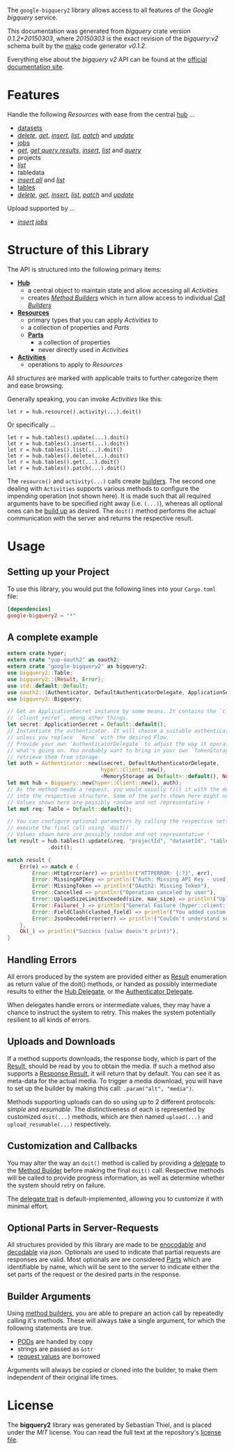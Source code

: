 <!---
DO NOT EDIT !
This file was generated automatically from 'src/mako/api/README.md.mako'
DO NOT EDIT !
-->
The `google-bigquery2` library allows access to all features of the *Google bigquery* service.

This documentation was generated from *bigquery* crate version *0.1.2+20150303*, where *20150303* is the exact revision of the *bigquery:v2* schema built by the [mako](http://www.makotemplates.org/) code generator *v0.1.2*.

Everything else about the *bigquery* *v2* API can be found at the
[official documentation site](https://developers.google.com/bigquery/docs/overview).
# Features

Handle the following *Resources* with ease from the central [hub](http://byron.github.io/google-apis-rs/google-bigquery2/struct.Bigquery.html) ... 

* [datasets](http://byron.github.io/google-apis-rs/google-bigquery2/struct.Dataset.html)
 * [*delete*](http://byron.github.io/google-apis-rs/google-bigquery2/struct.DatasetDeleteCall.html), [*get*](http://byron.github.io/google-apis-rs/google-bigquery2/struct.DatasetGetCall.html), [*insert*](http://byron.github.io/google-apis-rs/google-bigquery2/struct.DatasetInsertCall.html), [*list*](http://byron.github.io/google-apis-rs/google-bigquery2/struct.DatasetListCall.html), [*patch*](http://byron.github.io/google-apis-rs/google-bigquery2/struct.DatasetPatchCall.html) and [*update*](http://byron.github.io/google-apis-rs/google-bigquery2/struct.DatasetUpdateCall.html)
* [jobs](http://byron.github.io/google-apis-rs/google-bigquery2/struct.Job.html)
 * [*get*](http://byron.github.io/google-apis-rs/google-bigquery2/struct.JobGetCall.html), [*get query results*](http://byron.github.io/google-apis-rs/google-bigquery2/struct.JobGetQueryResultCall.html), [*insert*](http://byron.github.io/google-apis-rs/google-bigquery2/struct.JobInsertCall.html), [*list*](http://byron.github.io/google-apis-rs/google-bigquery2/struct.JobListCall.html) and [*query*](http://byron.github.io/google-apis-rs/google-bigquery2/struct.JobQueryCall.html)
* projects
 * [*list*](http://byron.github.io/google-apis-rs/google-bigquery2/struct.ProjectListCall.html)
* tabledata
 * [*insert all*](http://byron.github.io/google-apis-rs/google-bigquery2/struct.TabledataInsertAllCall.html) and [*list*](http://byron.github.io/google-apis-rs/google-bigquery2/struct.TabledataListCall.html)
* [tables](http://byron.github.io/google-apis-rs/google-bigquery2/struct.Table.html)
 * [*delete*](http://byron.github.io/google-apis-rs/google-bigquery2/struct.TableDeleteCall.html), [*get*](http://byron.github.io/google-apis-rs/google-bigquery2/struct.TableGetCall.html), [*insert*](http://byron.github.io/google-apis-rs/google-bigquery2/struct.TableInsertCall.html), [*list*](http://byron.github.io/google-apis-rs/google-bigquery2/struct.TableListCall.html), [*patch*](http://byron.github.io/google-apis-rs/google-bigquery2/struct.TablePatchCall.html) and [*update*](http://byron.github.io/google-apis-rs/google-bigquery2/struct.TableUpdateCall.html)


Upload supported by ...

* [*insert jobs*](http://byron.github.io/google-apis-rs/google-bigquery2/struct.JobInsertCall.html)



# Structure of this Library

The API is structured into the following primary items:

* **[Hub](http://byron.github.io/google-apis-rs/google-bigquery2/struct.Bigquery.html)**
    * a central object to maintain state and allow accessing all *Activities*
    * creates [*Method Builders*](http://byron.github.io/google-apis-rs/google-bigquery2/trait.MethodsBuilder.html) which in turn
      allow access to individual [*Call Builders*](http://byron.github.io/google-apis-rs/google-bigquery2/trait.CallBuilder.html)
* **[Resources](http://byron.github.io/google-apis-rs/google-bigquery2/trait.Resource.html)**
    * primary types that you can apply *Activities* to
    * a collection of properties and *Parts*
    * **[Parts](http://byron.github.io/google-apis-rs/google-bigquery2/trait.Part.html)**
        * a collection of properties
        * never directly used in *Activities*
* **[Activities](http://byron.github.io/google-apis-rs/google-bigquery2/trait.CallBuilder.html)**
    * operations to apply to *Resources*

All *structures* are marked with applicable traits to further categorize them and ease browsing.

Generally speaking, you can invoke *Activities* like this:

```Rust,ignore
let r = hub.resource().activity(...).doit()
```

Or specifically ...

```ignore
let r = hub.tables().update(...).doit()
let r = hub.tables().insert(...).doit()
let r = hub.tables().list(...).doit()
let r = hub.tables().delete(...).doit()
let r = hub.tables().get(...).doit()
let r = hub.tables().patch(...).doit()
```

The `resource()` and `activity(...)` calls create [builders][builder-pattern]. The second one dealing with `Activities` 
supports various methods to configure the impending operation (not shown here). It is made such that all required arguments have to be 
specified right away (i.e. `(...)`), whereas all optional ones can be [build up][builder-pattern] as desired.
The `doit()` method performs the actual communication with the server and returns the respective result.

# Usage

## Setting up your Project

To use this library, you would put the following lines into your `Cargo.toml` file:

```toml
[dependencies]
google-bigquery2 = "*"
```

## A complete example

```Rust
extern crate hyper;
extern crate "yup-oauth2" as oauth2;
extern crate "google-bigquery2" as bigquery2;
use bigquery2::Table;
use bigquery2::{Result, Error};
use std::default::Default;
use oauth2::{Authenticator, DefaultAuthenticatorDelegate, ApplicationSecret, MemoryStorage};
use bigquery2::Bigquery;

// Get an ApplicationSecret instance by some means. It contains the `client_id` and 
// `client_secret`, among other things.
let secret: ApplicationSecret = Default::default();
// Instantiate the authenticator. It will choose a suitable authentication flow for you, 
// unless you replace  `None` with the desired Flow.
// Provide your own `AuthenticatorDelegate` to adjust the way it operates and get feedback about 
// what's going on. You probably want to bring in your own `TokenStorage` to persist tokens and
// retrieve them from storage.
let auth = Authenticator::new(&secret, DefaultAuthenticatorDelegate,
                              hyper::Client::new(),
                              <MemoryStorage as Default>::default(), None);
let mut hub = Bigquery::new(hyper::Client::new(), auth);
// As the method needs a request, you would usually fill it with the desired information
// into the respective structure. Some of the parts shown here might not be applicable !
// Values shown here are possibly random and not representative !
let mut req: Table = Default::default();

// You can configure optional parameters by calling the respective setters at will, and
// execute the final call using `doit()`.
// Values shown here are possibly random and not representative !
let result = hub.tables().update(&req, "projectId", "datasetId", "tableId")
             .doit();

match result {
    Err(e) => match e {
        Error::HttpError(err) => println!("HTTPERROR: {:?}", err),
        Error::MissingAPIKey => println!("Auth: Missing API Key - used if there are no scopes"),
        Error::MissingToken => println!("OAuth2: Missing Token"),
        Error::Cancelled => println!("Operation canceled by user"),
        Error::UploadSizeLimitExceeded(size, max_size) => println!("Upload size too big: {} of {}", size, max_size),
        Error::Failure(_) => println!("General Failure (hyper::client::Response doesn't print)"),
        Error::FieldClash(clashed_field) => println!("You added custom parameter which is part of builder: {:?}", clashed_field),
        Error::JsonDecodeError(err) => println!("Couldn't understand server reply - maybe API needs update: {:?}", err),
    },
    Ok(_) => println!("Success (value doesn't print)"),
}

```
## Handling Errors

All errors produced by the system are provided either as [Result](http://byron.github.io/google-apis-rs/google-bigquery2/enum.Result.html) enumeration as return value of 
the doit() methods, or handed as possibly intermediate results to either the 
[Hub Delegate](http://byron.github.io/google-apis-rs/google-bigquery2/trait.Delegate.html), or the [Authenticator Delegate](http://byron.github.io/google-apis-rs/google-bigquery2/../yup-oauth2/trait.AuthenticatorDelegate.html).

When delegates handle errors or intermediate values, they may have a chance to instruct the system to retry. This 
makes the system potentially resilient to all kinds of errors.

## Uploads and Downloads
If a method supports downloads, the response body, which is part of the [Result](http://byron.github.io/google-apis-rs/google-bigquery2/enum.Result.html), should be
read by you to obtain the media.
If such a method also supports a [Response Result](http://byron.github.io/google-apis-rs/google-bigquery2/trait.ResponseResult.html), it will return that by default.
You can see it as meta-data for the actual media. To trigger a media download, you will have to set up the builder by making
this call: `.param("alt", "media")`.

Methods supporting uploads can do so using up to 2 different protocols: 
*simple* and *resumable*. The distinctiveness of each is represented by customized 
`doit(...)` methods, which are then named `upload(...)` and `upload_resumable(...)` respectively.

## Customization and Callbacks

You may alter the way an `doit()` method is called by providing a [delegate](http://byron.github.io/google-apis-rs/google-bigquery2/trait.Delegate.html) to the 
[Method Builder](http://byron.github.io/google-apis-rs/google-bigquery2/trait.CallBuilder.html) before making the final `doit()` call. 
Respective methods will be called to provide progress information, as well as determine whether the system should 
retry on failure.

The [delegate trait](http://byron.github.io/google-apis-rs/google-bigquery2/trait.Delegate.html) is default-implemented, allowing you to customize it with minimal effort.

## Optional Parts in Server-Requests

All structures provided by this library are made to be [enocodable](http://byron.github.io/google-apis-rs/google-bigquery2/trait.RequestValue.html) and 
[decodable](http://byron.github.io/google-apis-rs/google-bigquery2/trait.ResponseResult.html) via *json*. Optionals are used to indicate that partial requests are responses 
are valid.
Most optionals are are considered [Parts](http://byron.github.io/google-apis-rs/google-bigquery2/trait.Part.html) which are identifiable by name, which will be sent to 
the server to indicate either the set parts of the request or the desired parts in the response.

## Builder Arguments

Using [method builders](http://byron.github.io/google-apis-rs/google-bigquery2/trait.CallBuilder.html), you are able to prepare an action call by repeatedly calling it's methods.
These will always take a single argument, for which the following statements are true.

* [PODs][wiki-pod] are handed by copy
* strings are passed as `&str`
* [request values](http://byron.github.io/google-apis-rs/google-bigquery2/trait.RequestValue.html) are borrowed

Arguments will always be copied or cloned into the builder, to make them independent of their original life times.

[wiki-pod]: http://en.wikipedia.org/wiki/Plain_old_data_structure
[builder-pattern]: http://en.wikipedia.org/wiki/Builder_pattern
[google-go-api]: https://github.com/google/google-api-go-client

# License
The **bigquery2** library was generated by Sebastian Thiel, and is placed 
under the *MIT* license.
You can read the full text at the repository's [license file][repo-license].

[repo-license]: https://github.com/Byron/google-apis-rs/LICENSE.md
